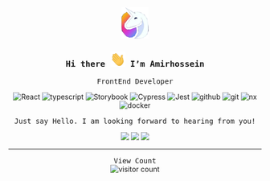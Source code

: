<div align="center" >

  <img src="https://raw.githubusercontent.com/AmirhBeigi/AmirhBeigi/master/hero.png" />
  
  <h3><samp> Hi there <img src="https://raw.githubusercontent.com/AmirhBeigi/AmirhBeigi/master/wave.gif" width="30px" height="30px">  I’m Amirhossein </samp></h3>
  
  <samp>FrontEnd Developer</samp>
  
![React](https://img.shields.io/static/v1?logo=react&label=&message=React&color=2D333B&logoWidth=20&logoColor=EEE&style=flat-square)
![typescript](https://img.shields.io/static/v1?logo=typescript&label=&message=Typescript&color=2D333B&logoWidth=20&logoColor=EEE&style=flat-square)
![Storybook](https://img.shields.io/static/v1?logo=Storybook&label=&message=Storybook&color=2D333B&logoWidth=20&logoColor=EEE&style=flat-square)
![Cypress](https://img.shields.io/static/v1?logo=cypress&label=&message=Cypress&color=2D333B&logoWidth=20&logoColor=EEE&style=flat-square)
![Jest](https://img.shields.io/static/v1?logo=Jest&label=&message=Jest&color=2D333B&logoWidth=20&logoColor=EEE&style=flat-square)
![github](https://img.shields.io/static/v1?logo=github&label=&message=Github&color=2D333B&logoWidth=20&logoColor=EEE&style=flat-square)
![git](https://img.shields.io/static/v1?logo=git&label=&message=git&color=2D333B&logoWidth=20&logoColor=EEE&style=flat-square)
![nx](https://img.shields.io/static/v1?logo=nx&label=&message=nx&color=2D333B&logoWidth=20&logoColor=EEE&style=flat-square)
![docker](https://img.shields.io/static/v1?logo=docker&label=&message=docker&color=2D333B&logoWidth=20&logoColor=EEE&style=flat-square)

  <samp>Just say Hello. I am looking forward to hearing from you!</samp>

[<img src="https://img.icons8.com/color/48/000000/twitter.png"/>](https://twitter.com/amirhbeigi)
[<img src="https://img.icons8.com/color/48/000000/linkedin.png"/>](https://linkedin.com/in/amirhbeigi)
[<img src="https://img.icons8.com/fluent/48/000000/telegram-app.png"/>](https://t.me/amirhbeigi)

</div>


<hr />
<!-- 
### Subscribe us YouTube channel
[<img src="https://img.icons8.com/fluent/48/000000/youtube-play.png" />](https://www.youtube.com/c/MosallasGroup/)

<hr /> -->

<div align="center">
  <samp>View Count</samp>
  <br />
  <img src="https://profile-counter.glitch.me/{amirhbeigi}/count.svg" alt="visitor count" />
</div>
